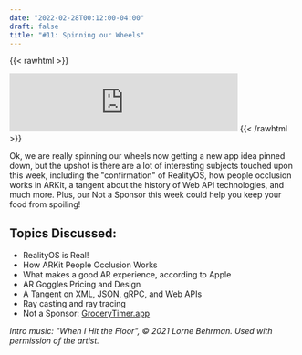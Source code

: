 ```yaml
---
date: "2022-02-28T00:12:00-04:00"
draft: false 
title: "#11: Spinning our Wheels"
---
```


{{< rawhtml >}}
<iframe src="https://anchor.fm/side-project-spotlight/embed/episodes/11-Spinning-our-Wheels-e1euba4" height="102px" width="400px" frameborder="0" scrolling="no"></iframe>
{{< /rawhtml >}}

Ok, we are really spinning our wheels now getting a new app idea pinned down, but the upshot is there are a lot of interesting subjects touched upon this week, including the "confirmation" of RealityOS, how people occlusion works in ARKit, a tangent about the history of Web API technologies, and much more. Plus, our Not a Sponsor this week could help you keep your food from spoiling!

## Topics Discussed:
- RealityOS is Real!
- How ARKit People Occlusion Works
- What makes a good AR experience, according to Apple
- AR Goggles Pricing and Design
- A Tangent on XML, JSON, gRPC, and Web APIs
- Ray casting and ray tracing
- Not a Sponsor: [GroceryTimer.app](https://grocerytimer.app)

*Intro music: "When I Hit the Floor", © 2021 Lorne Behrman. Used with permission of the artist.*
